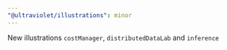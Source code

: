 ```yaml
---
"@ultraviolet/illustrations": minor
---
```


New illustrations `costManager`, `distributedDataLab` and `inference`
